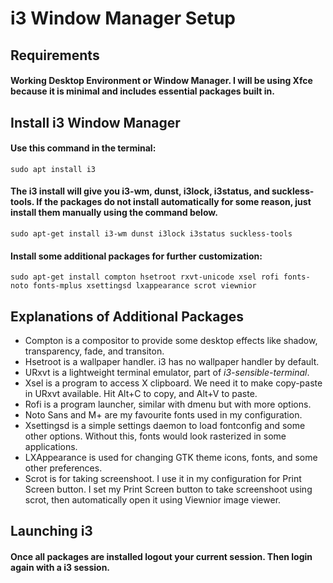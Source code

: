 # i3 Window Manager Setup
## Requirements
#### Working Desktop Environment or Window Manager. I will be using Xfce because it is minimal and includes essential packages built in. 
## Install i3 Window Manager
#### Use this command in the terminal:
```
sudo apt install i3
```
#### The i3 install will give you i3-wm, dunst, i3lock, i3status, and suckless-tools. If the packages do not install automatically for some reason, just install them manually using the command below.
```
sudo apt-get install i3-wm dunst i3lock i3status suckless-tools
```
#### Install some additional packages for further customization:
```
sudo apt-get install compton hsetroot rxvt-unicode xsel rofi fonts-noto fonts-mplus xsettingsd lxappearance scrot viewnior
```
## Explanations of Additional Packages
- Compton is a compositor to provide some desktop effects like shadow, transparency, fade, and transiton. 
- Hsetroot is a wallpaper handler. i3 has no wallpaper handler by default.
- URxvt is a lightweight terminal emulator, part of *i3-sensible-terminal*.
- Xsel is a program to access X clipboard. We need it to make copy-paste in URxvt available. Hit Alt+C to copy, and Alt+V to paste. 
- Rofi is a program launcher, similar with dmenu but with more options.
- Noto Sans and M+ are my favourite fonts used in my configuration.
- Xsettingsd is a simple settings daemon to load fontconfig and some other options. Without this, fonts would look rasterized in some applications.
- LXAppearance is used for changing GTK theme icons, fonts, and some other preferences.
- Scrot is for taking screenshoot. I use it in my configuration for Print Screen button.
I set my Print Screen button to take screenshoot using scrot, then automatically open it using Viewnior image viewer. <br />
## Launching i3
#### Once all packages are installed logout your current session. Then login again with a i3 session. 
